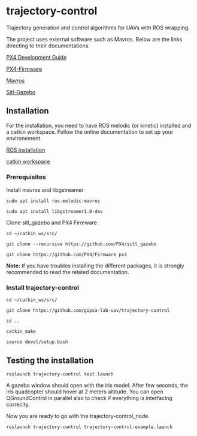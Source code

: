 # trajectory-control
Trajectory generation and control algorithms for UAVs with ROS wrapping.

The project uses external software such as Mavros. Below are the links directing to their documentations.

[PX4 Development Guide](https://dev.px4.io/v1.9.0/en/)

[PX4-Firmware](https://github.com/PX4/Firmware)

[Mavros](https://github.com/mavlink/mavros/)

[Sitl-Gazebo](https://github.com/PX4/sitl_gazebo)

## Installation
For the installation, you need to have ROS melodic (or kinetic) installed and a catkin workspace. Follow the online documentation to set up your environement.

[ROS installation](http://wiki.ros.org/melodic/Installation/Ubuntu)

[catkin workspace](http://wiki.ros.org/catkin/Tutorials/create_a_workspace)

### Prerequisites
Install mavros and libgstreamer

```sudo apt install ros-melodic-mavros```

```sudo apt install libgstreamer1.0-dev```

Clone sitl_gazebo and PX4 Firmware

```cd ~/catkin_ws/src/```

```git clone --recursive https://github.com/PX4/sitl_gazebo```

```git clone https://github.com/PX4/Firmware px4```

**Note:** If you have troubles installing the different packages, it is strongly recommended to read the related documentation.

### Install trajectory-control
```cd ~/catkin_ws/src/```

```git clone https://github.com/gipsa-lab-uav/trajectory-control```

```cd ..```

```catkin_make```

```source devel/setup.bash```

## Testing the installation
```roslaunch trajectory-control test.launch```

A gazebo window should open with the iris model. After few seconds, the iris quadcopter should hover at 2 meters altitude. You can open QGroundControl in parallel also to check if everything is interfacing correclty.

Now you are ready to go with the trajectory-control_node.

```roslaunch trajectory-control trajectory-control-example.launch```
